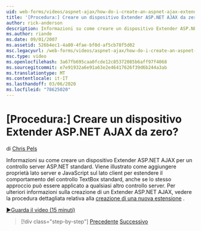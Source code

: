```yaml
---
uid: web-forms/videos/aspnet-ajax/how-do-i-create-an-aspnet-ajax-extender-from-scratch
title: '[Procedura:] Creare un dispositivo Extender ASP.NET AJAX da zero? | Microsoft Docs'
author: rick-anderson
description: Informazioni su come creare un dispositivo Extender ASP.NET AJAX per un controllo server ASP.NET standard. Viene illustrato come aggiungere proprietà lato server e JavaScript sul lato client...
ms.author: riande
ms.date: 09/01/2007
ms.assetid: 526b4ec1-4a80-4fae-bf0d-af5cb78f5d02
msc.legacyurl: /web-forms/videos/aspnet-ajax/how-do-i-create-an-aspnet-ajax-extender-from-scratch
msc.type: video
ms.openlocfilehash: 3a67fb695caa0fcde12c85372085b6aff97f4068
ms.sourcegitcommit: e7e91932a6e91a63e2e46417626f39d6b244a3ab
ms.translationtype: MT
ms.contentlocale: it-IT
ms.lasthandoff: 03/06/2020
ms.locfileid: "78625020"
---
```

# <a name="how-do-i-create-an-aspnet-ajax-extender-from-scratch"></a>[Procedura:] Creare un dispositivo Extender ASP.NET AJAX da zero?

di [Chris Pels](https://twitter.com/chrispels)

Informazioni su come creare un dispositivo Extender ASP.NET AJAX per un controllo server ASP.NET standard. Viene illustrato come aggiungere proprietà lato server e JavaScript sul lato client per estendere il comportamento del controllo TextBox standard, anche se lo stesso approccio può essere applicato a qualsiasi altro controllo server. Per ulteriori informazioni sulla creazione di un Extender ASP.NET AJAX, vedere la procedura dettagliata relativa alla [creazione di una nuova estensione](../../overview/ajax-control-toolkit/getting-started/creating-a-custom-ajax-control-toolkit-control-extender-cs.md) .

[&#9654;Guarda il video (15 minuti)](https://channel9.msdn.com/Blogs/ASP-NET-Site-Videos/how-do-i-create-an-aspnet-ajax-extender-from-scratch)

> [!div class="step-by-step"]
> [Precedente](how-do-i-trigger-an-updatepanel-refresh-from-a-dropdownlist-control.md)
> [Successivo](how-do-i-build-custom-server-controls-that-work-with-or-without-aspnet-ajax.md)
